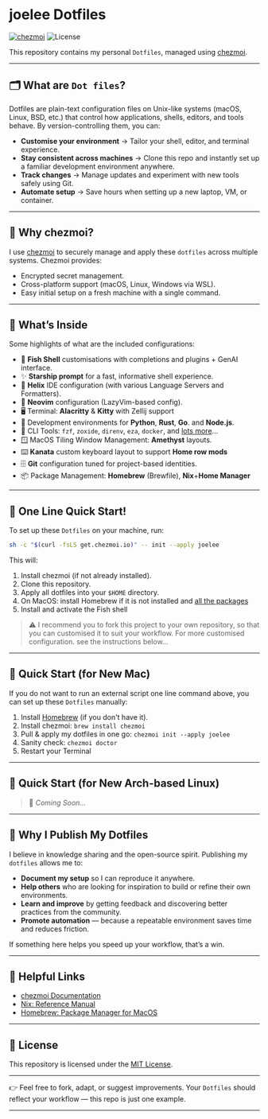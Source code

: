 # joelee Dotfiles

[![chezmoi](https://img.shields.io/badge/managed%20with-chezmoi-00A0FF.svg)](https://www.chezmoi.io/)
![License](https://img.shields.io/badge/license-MIT-blue)

This repository contains my personal `Dotfiles`, managed using [chezmoi](https://www.chezmoi.io/).

---

## 🗂️ What are `Dot files`?
Dotfiles are plain-text configuration files on Unix-like systems (macOS, Linux, BSD, etc.) that control how applications, shells, editors, and tools behave. By version-controlling them, you can:

- **Customise your environment** → Tailor your shell, editor, and terminal experience.
- **Stay consistent across machines** → Clone this repo and instantly set up a familiar development environment anywhere.
- **Track changes** → Manage updates and experiment with new tools safely using Git.
- **Automate setup** → Save hours when setting up a new laptop, VM, or container.

---

## 🔧 Why chezmoi?
I use [chezmoi](https://www.chezmoi.io/) to securely manage and apply these `dotfiles` across multiple systems. Chezmoi provides:

- Encrypted secret management.
- Cross-platform support (macOS, Linux, Windows via WSL).
- Easy initial setup on a fresh machine with a single command.

---

## 📂 What’s Inside
Some highlights of what are the included configurations:

- 🐚 **Fish Shell** customisations with completions and plugins + GenAI interface.
- ✨ **Starship prompt** for a fast, informative shell experience.
- 🧪 **Helix** IDE configuration (with various Language Servers and Formatters).
- 🧪 **Neovim** configuration (LazyVim-based config).
- 🖥️ Terminal: **Alacritty** & **Kitty** with Zellij support
- 🧩 Development environments for **Python**, **Rust**, **Go**. and **Node.js**.
- 🧰 CLI Tools: `fzf`, `zoxide`, `direnv`, `eza`, `docker`, and [lots more](dot_config/private_fish/conf.d)...
- 🪟 MacOS Tiling Window Management: **Amethyst** layouts.
- ⌨️ **Kanata** custom keyboard layout to support **Home row mods**
- 🗄️ **Git** configuration tuned for project-based identities.
- 📦 Package Management: **Homebrew** (Brewfile), **Nix**+**Home Manager**

---

## 🚀 One Line Quick Start!
To set up these `Dotfiles` on your machine, run:
```bash
sh -c "$(curl -fsLS get.chezmoi.io)" -- init --apply joelee
```
This will:
1. Install chezmoi (if not already installed).
2. Clone this repository.
3. Apply all dotfiles into your `$HOME` directory.
4. On MacOS: install Homebrew if it is not installed and [all the packages](dot_config/Brewfile)
5. Install and activate the Fish shell

> ⚠️ I recommend you to fork this project to your own repository, so that you can customised it to suit your workflow.
> For more customised configuration. see the instructions below...

---

## 🚀 Quick Start (for New Mac)
If you do not want to run an external script one line command above, you can set up these `Dotfiles` manually:

1. Install [Homebrew](https://brew.sh/) (if you don't have it).
2. Install chezmoi: `brew install chezmoi`
3. Pull & apply my dotfiles in one go: `chezmoi init --apply joelee`
4. Sanity check: `chezmoi doctor`
5. Restart your Terminal

---

## 🚀 Quick Start (for New Arch-based Linux)
> 🚧 _Coming Soon..._

---

## 🙌 Why I Publish My Dotfiles

I believe in knowledge sharing and the open-source spirit. Publishing my `dotfiles` allows me to:

- **Document my setup** so I can reproduce it anywhere.
- **Help others** who are looking for inspiration to build or refine their own environments.
- **Learn and improve** by getting feedback and discovering better practices from the community.
- **Promote automation** — because a repeatable environment saves time and reduces friction.

If something here helps you speed up your workflow, that’s a win.

---

## 🔗 Helpful Links

- [chezmoi Documentation](https://www.chezmoi.io/)
- [Nix: Reference Manual](https://nix.dev/reference/nix-manual.html)
- [Homebrew: Package Manager for MacOS](https://brew.sh/)

---

## 📜 License
This repository is licensed under the [MIT License](LICENSE).

---

👉 Feel free to fork, adapt, or suggest improvements. Your `Dotfiles` should reflect your workflow — this repo is just one example.

---
